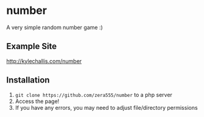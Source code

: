 # number
A very simple random number game :)

## Example Site

http://kylechallis.com/number

## Installation

1. `git clone https://github.com/zera555/number` to a php server
2. Access the page!
3. If you have any errors, you may need to adjust file/directory permissions
